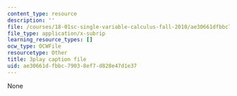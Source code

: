 ```yaml
---
content_type: resource
description: ''
file: /courses/18-01sc-single-variable-calculus-fall-2010/ae30661dfbbc79038ef7d828e47d1e37_aeXp1zC6Hls.srt
file_type: application/x-subrip
learning_resource_types: []
ocw_type: OCWFile
resourcetype: Other
title: 3play caption file
uid: ae30661d-fbbc-7903-8ef7-d828e47d1e37
---
```

None


